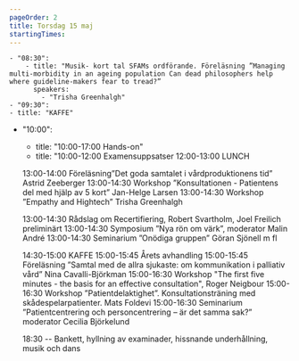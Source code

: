 ```yaml
---
pageOrder: 2
title: Torsdag 15 maj
startingTimes: 
---
```

	- "08:30":
		- title: "Musik- kort tal SFAMs ordförande. Föreläsning ”Managing multi-morbidity in an ageing population Can dead philosophers help where guideline-makers fear to tread?” 
		  speakers: 
			- "Trisha Greenhalgh"
	- "09:30":
    - title: "KAFFE"

  - "10:00":
    - title: "10:00-17:00 Hands-on"
    - title: "10:00-12:00 Examensuppsatser
	12:00-13:00 LUNCH

	13:00-14:00 Föreläsning”Det goda samtalet i vårdproduktionens tid” Astrid Zeeberger
	13:00-14:30 Workshop ”Konsultationen - Patientens del med hjälp av 5 kort” Jan-Helge Larsen
	13:00-14:30 Workshop ”Empathy and Hightech” Trisha Greenhalgh

	13:00-14:30 Rådslag om Recertifiering, Robert Svartholm, Joel Freilich preliminärt
	13:00-14:30 Symposium ”Nya rön om värk”, moderator Malin André
	13:00-14:30 Seminarium ”Onödiga gruppen” Göran Sjönell m fl


	14:30-15:00 KAFFE
	15:00-15:45 Årets avhandling
	15:00-15:45 Föreläsning ”Samtal med de allra sjukaste: om kommunikation i palliativ vård” Nina Cavalli-Björkman
	15:00-16:30 Workshop "The first five minutes - the basis for an effective consultation", Roger Neigbour
	15:00-16:30 Workshop ”Patientdelaktighet”. Konsultationsträning med skådespelarpatienter. Mats Foldevi
	15:00-16:30 Seminarium ”Patientcentrering och personcentrering – är det samma sak?”
	moderator Cecilia Björkelund

	18:30 --  Bankett, hyllning av examinader, hissnande underhållning, musik och dans





